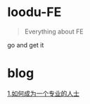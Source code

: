 # Ioodu-FE
> Everything about FE

go and get it

# blog
[1.如何成为一个专业的人士](https://github.com/chinadbo/web-front-end/issues/4)
